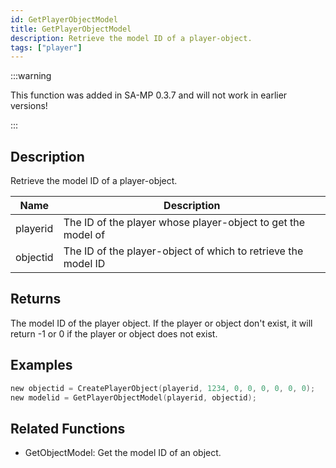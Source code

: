 ```yaml
---
id: GetPlayerObjectModel
title: GetPlayerObjectModel
description: Retrieve the model ID of a player-object.
tags: ["player"]
---
```


<TagLinks />

:::warning

This function was added in SA-MP 0.3.7 and will not work in earlier versions!

:::

## Description

Retrieve the model ID of a player-object.

| Name     | Description                                                   |
| -------- | ------------------------------------------------------------- |
| playerid | The ID of the player whose player-object to get the model of  |
| objectid | The ID of the player-object of which to retrieve the model ID |

## Returns

The model ID of the player object. If the player or object don't exist, it will return -1 or 0 if the player or object does not exist.

## Examples

```c
new objectid = CreatePlayerObject(playerid, 1234, 0, 0, 0, 0, 0, 0);
new modelid = GetPlayerObjectModel(playerid, objectid);
```

## Related Functions

- GetObjectModel: Get the model ID of an object.
